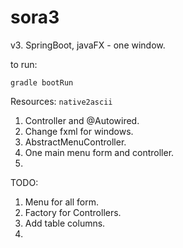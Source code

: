 # sora3

v3. SpringBoot, javaFX - one window.

to run:

`gradle bootRun`


Resources: `native2ascii`

1. Controller and @Autowired.
2. Change fxml for windows.
3. AbstractMenuController.
4. One main menu form and controller.
5.



TODO:
1. Menu for all form.
2. Factory for Controllers.
4. Add table columns.
5.